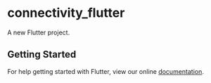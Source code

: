 # connectivity_flutter

A new Flutter project.

## Getting Started

For help getting started with Flutter, view our online
[documentation](https://flutter.io/).
